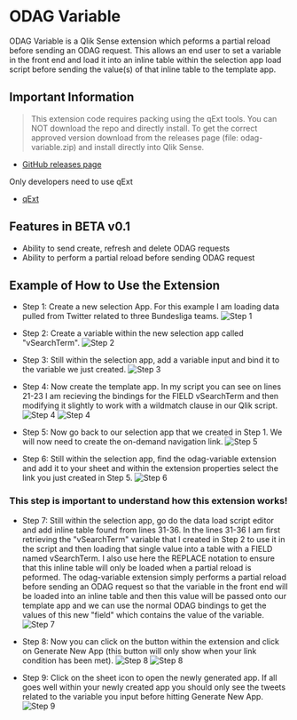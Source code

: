 # ODAG Variable

ODAG Variable is a Qlik Sense extension which peforms a partial reload before sending an ODAG request. This allows an end user to set a variable in the front end and load it into an inline table within the selection app load script before sending the value(s) of that inline table to the template app.

## Important Information
>This extension code requires packing using the qExt tools. You can NOT download the repo and directly install. To get the correct approved version download from the releases page (file: odag-variable.zip) and install directly into Qlik Sense.

* [GitHub releases page](https://github.com/rileymd88/odag-variable/releases)

Only developers need to use qExt
* [qExt](https://github.com/axisgroup/qExt)

## Features in BETA v0.1
* Ability to send create, refresh and delete ODAG requests
* Ability to perform a partial reload before sending ODAG request

## Example of How to Use the Extension
* Step 1: Create a new selection App. For this example I am loading data pulled from Twitter related to three Bundesliga teams.
![Step 1](https://raw.githubusercontent.com/rileymd88/data/master/odag-variable/Step1.PNG)

* Step 2: Create a variable within the new selection app called "vSearchTerm".
![Step 2](https://raw.githubusercontent.com/rileymd88/data/master/odag-variable/Step2.PNG)

* Step 3: Still within the selection app, add a variable input and bind it to the variable we just created.
![Step 3](https://raw.githubusercontent.com/rileymd88/data/master/odag-variable/Step3.PNG)

* Step 4: Now create the template app. In my script you can see on lines 21-23 I am recieving the bindings for the FIELD vSearchTerm and then modifying it slightly to work with a wildmatch clause in our Qlik script.
![Step 4](https://raw.githubusercontent.com/rileymd88/data/master/odag-variable/Step4.PNG)
![Step 4](https://raw.githubusercontent.com/rileymd88/data/master/odag-variable/Step5.PNG)

* Step 5: Now go back to our selection app that we created in Step 1. We will now need to create the on-demand navigation link.
![Step 5](https://raw.githubusercontent.com/rileymd88/data/master/odag-variable/Step6.PNG)

* Step 6: Still within the selection app, find the odag-variable extension and add it to your sheet and within the extension properties select the link you just created in Step 5.
![Step 6](https://raw.githubusercontent.com/rileymd88/data/master/odag-variable/Step7.PNG)

### This step is important to understand how this extension works!
* Step 7: Still within the selection app, go do the data load script editor and add inline table found from lines 31-36. In the lines 31-36 I am first retrieving the "vSearchTerm" variable that I created in Step 2 to use it in the script and then loading that single value into a table with a FIELD named vSearchTerm. I also use here the REPLACE notation to ensure that this inline table will only be loaded when a partial reload is peformed. The odag-variable extension simply performs a partial reload before sending an ODAG request so that the variable in the front end will be loaded into an inline table and then this value will be passed onto our template app and we can use the normal ODAG bindings to get the values of this new "field" which contains the value of the variable.
![Step 7](https://raw.githubusercontent.com/rileymd88/data/master/odag-variable/Step8.PNG)

* Step 8: Now you can click on the button within the extension and click on Generate New App (this button will only show when your link condition has been met).
![Step 8](https://raw.githubusercontent.com/rileymd88/data/master/odag-variable/Step9.PNG)
![Step 8](https://raw.githubusercontent.com/rileymd88/data/master/odag-variable/Step10.PNG)

* Step 9: Click on the sheet icon to open the newly generated app. If all goes well within your newly created app you should only see the tweets related to the variable you input before hitting Generate New App.
![Step 9](https://raw.githubusercontent.com/rileymd88/data/master/odag-variable/Step11.PNG)




